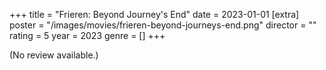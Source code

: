 +++
title = "Frieren: Beyond Journey's End"
date = 2023-01-01
[extra]
poster = "/images/movies/frieren-beyond-journeys-end.png"
director = ""
rating = 5
year = 2023
genre = []
+++

(No review available.)
